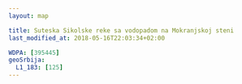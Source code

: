 ```yaml
---
layout: map

title: Suteska Sikolske reke sa vodopadom na Mokranjskoj steni
last_modified_at: 2018-05-16T22:03:34+02:00

WDPA: [395445]
geoSrbija:
  L1_183: [125]
---
```

